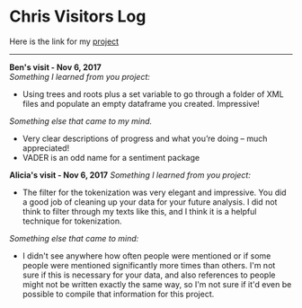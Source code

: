 # Chris Visitors Log
Here is the link for my [project](https://github.com/Data-Science-for-Linguists/lagunilla_ling1340_project)

---

**Ben's visit - Nov 6, 2017**  
*Something I learned from you project:*  
-	Using trees and roots plus a set variable to go through a folder of XML files and populate an empty dataframe you created. Impressive!  

*Something else that came to my mind.*  
-	Very clear descriptions of progress and what you’re doing – much appreciated!  
-	VADER is an odd name for a sentiment package  

**Alicia's visit - Nov 6, 2017**
*Something I learned from you project:*  
- The filter for the tokenization was very elegant and impressive. You did a good job of 
cleaning up your data for your future analysis. I did not think to filter through my texts
like this, and I think it is a helpful technique for tokenization.

*Something else that came to mind:*  
- I didn't see anywhere how often people were mentioned or if some people were mentioned significantly more times than others.
I'm not sure if this is necessary for your data, and also references to people might not be written exactly the same way, so I'm not sure 
if it'd even be possible to compile that information for this project.


